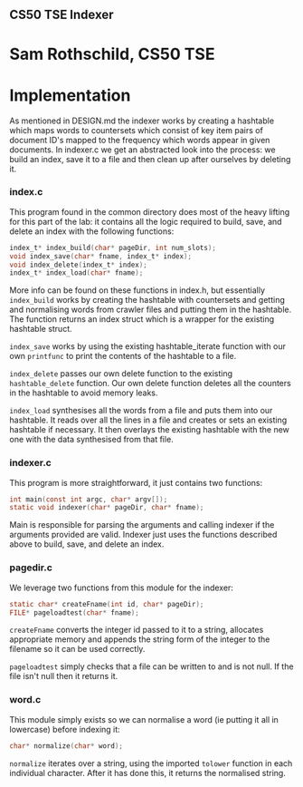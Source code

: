 ## CS50 TSE Indexer
# Sam Rothschild, CS50 TSE

# Implementation
As mentioned in DESIGN.md the indexer works by creating a hashtable which maps words to countersets which consist of key item pairs of document ID's mapped to the frequency which words appear in given documents. In indexer.c we get an abstracted look into the process: we build an index, save it to a file and then clean up after ourselves by deleting it.

### index.c
This program found in the common directory does most of the heavy lifting for this part of the lab: it contains all the logic required to build, save, and delete an index with the following functions:
```c
index_t* index_build(char* pageDir, int num_slots);  
void index_save(char* fname, index_t* index);  
void index_delete(index_t* index); 
index_t* index_load(char* fname);
```
More info can be found on these functions in index.h, but essentially `index_build` works by creating the hashtable with countersets and getting and normalising words from crawler files and putting them in the hashtable. The function returns an index struct which is a wrapper for the existing hashtable struct.

`index_save` works by using the existing hashtable_iterate function with our own `printfunc` to print the contents of the hashtable to a file.

`index_delete` passes our own delete function to the existing `hashtable_delete` function. Our own delete function deletes all the counters in the hashtable to avoid memory leaks.

`index_load` synthesises all the words from a file and puts them into our hashtable. It reads over all the lines in a file and creates or sets an existing hashtable if necessary. It then overlays the existing hashtable with the new one with the data synthesised from that file.

### indexer.c
This program is more straightforward, it just contains two functions:
```c
int main(const int argc, char* argv[]);
static void indexer(char* pageDir, char* fname);
```
Main is responsible for parsing the arguments and calling indexer if the arguments provided are valid. Indexer just uses the functions described above to build, save, and delete an index.

### pagedir.c
We leverage two functions from this module for the indexer:
```c
static char* createFname(int id, char* pageDir);
FILE* pageloadtest(char* fname);
```
`createFname` converts the integer id passed to it to a string, allocates appropriate memory and appends the string form of the integer to the filename so it can be used correctly.

`pageloadtest` simply checks that a file can be written to and is not null. If the file isn't null then it returns it.

### word.c
This module simply exists so we can normalise a word (ie putting it all in lowercase) before indexing it:
```c
char* normalize(char* word);
```
`normalize` iterates over a string, using the imported `tolower` function in each individual character. After it has done this, it returns the normalised string.


